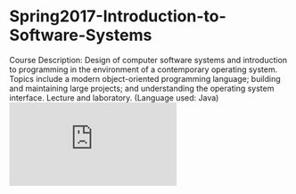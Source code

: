 # Spring2017-Introduction-to-Software-Systems
Course Description: Design of computer software systems and introduction to programming in the environment of a contemporary operating system. Topics include a modern object-oriented programming language; building and maintaining large projects; and understanding the operating system interface. Lecture and laboratory. (Language used: Java)
![alt text](https://github.com/r-h-fisch/Spring2017-Introduction-to-Software-Systems/blob/master/Course_Syllabus_Spring_2017.pdf)

